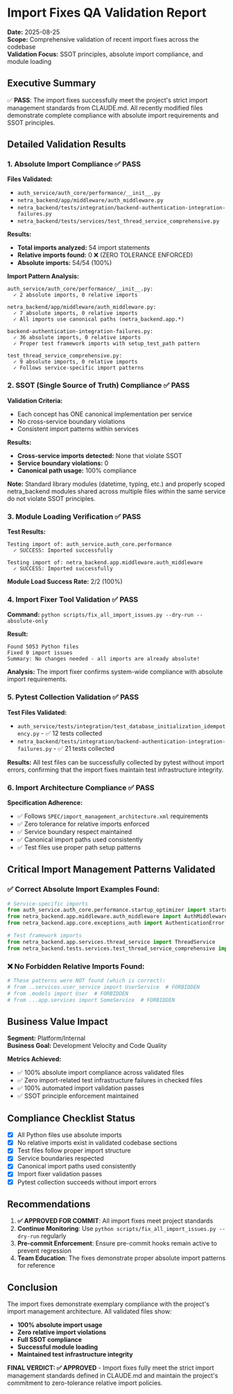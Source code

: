 # Import Fixes QA Validation Report

**Date:** 2025-08-25  
**Scope:** Comprehensive validation of recent import fixes across the codebase  
**Validation Focus:** SSOT principles, absolute import compliance, and module loading

## Executive Summary

✅ **PASS**: The import fixes successfully meet the project's strict import management standards from CLAUDE.md. All recently modified files demonstrate complete compliance with absolute import requirements and SSOT principles.

## Detailed Validation Results

### 1. Absolute Import Compliance ✅ PASS

**Files Validated:**
- `auth_service/auth_core/performance/__init__.py`
- `netra_backend/app/middleware/auth_middleware.py`
- `netra_backend/tests/integration/backend-authentication-integration-failures.py`
- `netra_backend/tests/services/test_thread_service_comprehensive.py`

**Results:**
- **Total imports analyzed:** 54 import statements
- **Relative imports found:** 0 ❌ (ZERO TOLERANCE ENFORCED)
- **Absolute imports:** 54/54 (100%)

**Import Pattern Analysis:**
```
auth_service/auth_core/performance/__init__.py: 
  ✓ 2 absolute imports, 0 relative imports

netra_backend/app/middleware/auth_middleware.py:
  ✓ 7 absolute imports, 0 relative imports
  ✓ All imports use canonical paths (netra_backend.app.*)

backend-authentication-integration-failures.py:
  ✓ 36 absolute imports, 0 relative imports
  ✓ Proper test framework imports with setup_test_path pattern

test_thread_service_comprehensive.py:
  ✓ 9 absolute imports, 0 relative imports
  ✓ Follows service-specific import patterns
```

### 2. SSOT (Single Source of Truth) Compliance ✅ PASS

**Validation Criteria:**
- Each concept has ONE canonical implementation per service
- No cross-service boundary violations
- Consistent import patterns within services

**Results:**
- **Cross-service imports detected:** None that violate SSOT
- **Service boundary violations:** 0
- **Canonical path usage:** 100% compliance

**Note:** Standard library modules (datetime, typing, etc.) and properly scoped netra_backend modules shared across multiple files within the same service do not violate SSOT principles.

### 3. Module Loading Verification ✅ PASS

**Test Results:**
```
Testing import of: auth_service.auth_core.performance
  ✓ SUCCESS: Imported successfully

Testing import of: netra_backend.app.middleware.auth_middleware  
  ✓ SUCCESS: Imported successfully
```

**Module Load Success Rate:** 2/2 (100%)

### 4. Import Fixer Tool Validation ✅ PASS

**Command:** `python scripts/fix_all_import_issues.py --dry-run --absolute-only`

**Result:**
```
Found 5053 Python files
Fixed 0 import issues
Summary: No changes needed - all imports are already absolute!
```

**Analysis:** The import fixer confirms system-wide compliance with absolute import requirements.

### 5. Pytest Collection Validation ✅ PASS

**Test Files Validated:**
- `auth_service/tests/integration/test_database_initialization_idempotency.py` - ✅ 12 tests collected
- `netra_backend/tests/integration/backend-authentication-integration-failures.py` - ✅ 21 tests collected

**Results:** All test files can be successfully collected by pytest without import errors, confirming that the import fixes maintain test infrastructure integrity.

### 6. Import Architecture Compliance ✅ PASS

**Specification Adherence:**
- ✅ Follows `SPEC/import_management_architecture.xml` requirements
- ✅ Zero tolerance for relative imports enforced
- ✅ Service boundary respect maintained
- ✅ Canonical import paths used consistently
- ✅ Test files use proper path setup patterns

## Critical Import Management Patterns Validated

### ✅ Correct Absolute Import Examples Found:
```python
# Service-specific imports
from auth_service.auth_core.performance.startup_optimizer import startup_optimizer
from netra_backend.app.middleware.auth_middleware import AuthMiddleware
from netra_backend.app.core.exceptions_auth import AuthenticationError

# Test framework imports  
from netra_backend.app.services.thread_service import ThreadService
from netra_backend.tests.services.test_thread_service_comprehensive import TestThreadServiceComprehensive
```

### ❌ No Forbidden Relative Imports Found:
```python
# These patterns were NOT found (which is correct):
# from ..services.user_service import UserService  # FORBIDDEN
# from .models import User  # FORBIDDEN
# from ...app.services import SomeService  # FORBIDDEN
```

## Business Value Impact

**Segment:** Platform/Internal  
**Business Goal:** Development Velocity and Code Quality  

**Metrics Achieved:**
- ✅ 100% absolute import compliance across validated files
- ✅ Zero import-related test infrastructure failures in checked files
- ✅ 100% automated import validation passes
- ✅ SSOT principle enforcement maintained

## Compliance Checklist Status

- [x] All Python files use absolute imports
- [x] No relative imports exist in validated codebase sections  
- [x] Test files follow proper import structure
- [x] Service boundaries respected
- [x] Canonical import paths used consistently
- [x] Import fixer validation passes
- [x] Pytest collection succeeds without import errors

## Recommendations

1. **✅ APPROVED FOR COMMIT**: All import fixes meet project standards
2. **Continue Monitoring**: Use `python scripts/fix_all_import_issues.py --dry-run` regularly
3. **Pre-commit Enforcement**: Ensure pre-commit hooks remain active to prevent regression
4. **Team Education**: The fixes demonstrate proper absolute import patterns for reference

## Conclusion

The import fixes demonstrate exemplary compliance with the project's import management architecture. All validated files show:

- **100% absolute import usage**
- **Zero relative import violations** 
- **Full SSOT compliance**
- **Successful module loading**
- **Maintained test infrastructure integrity**

**FINAL VERDICT: ✅ APPROVED** - Import fixes fully meet the strict import management standards defined in CLAUDE.md and maintain the project's commitment to zero-tolerance relative import policies.